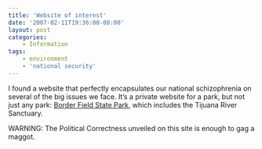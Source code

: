 ```yaml
---
title: 'Website of interest'
date: '2007-02-11T19:36:00-08:00'
layout: post
categories:
    - Information
tags:
    - environment
    - 'national security'
---
```


I found a website that perfectly encapsulates our national schizophrenia on several of the big issues we face. It’s a private website for a park, but not just any park: [Border Field State Park](https://www.hatefacts.com/bfsp/index.html), which includes the Tijuana River Sanctuary.  
  
WARNING: The Political Correctness unveiled on this site is enough to gag a maggot.